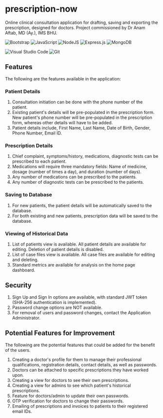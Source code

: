 # prescription-now

Online clinical consultation application for drafting, saving and exporting the prescription, designed for doctors. Project commissioned by Dr Anam Aftab, MD (Ay.), IMS BHU.

![Bootstrap](https://img.shields.io/badge/bootstrap-%238511FA.svg?style=for-the-badge&logo=bootstrap&logoColor=white)
![JavaScript](https://img.shields.io/badge/javascript-%23323330.svg?style=for-the-badge&logo=javascript&logoColor=%23F7DF1E)
![NodeJS](https://img.shields.io/badge/node.js-6DA55F?style=for-the-badge&logo=node.js&logoColor=white)
![Express.js](https://img.shields.io/badge/express.js-%23404d59.svg?style=for-the-badge&logo=express&logoColor=%2361DAFB)
![MongoDB](https://img.shields.io/badge/MongoDB-%234ea94b.svg?style=for-the-badge&logo=mongodb&logoColor=white)

![Visual Studio Code](https://img.shields.io/badge/Visual%20Studio%20Code-0078d7.svg?style=for-the-badge&logo=visual-studio-code&logoColor=white)
![Git](https://img.shields.io/badge/git-%23F05033.svg?style=for-the-badge&logo=git&logoColor=white)

## Features

The following are the features available in the application:

### Patient Details

1. Consultation initiation can be done with the phone number of the patient.
2. Existing patient's details will be pre-populated in the prescription form. New patient's phone number will be pre-populated in the prescription form, whereas other details will have to be added.
3. Patient details include, First Name, Last Name, Date of Birth, Gender, Phone Number, Email ID.

### Prescription Details

1. Chief complaint, symptoms/history, medications, diagnostic tests can be prescribed to each patient.
2. Medications will require three mandatory fields: Name of medicine, dosage (number of times a day), and duration (number of days).
3. Any number of medications can be prescribed to the patients.
4. Any number of diagnostic tests can be prescribed to the patients.

### Saving to Database

1. For new patients, the patient details will be automatically saved to the database.
2. For both existing and new patients, prescription data will be saved to the database.

### Viewing of Historical Data

1. List of patients view is available. All patient details are available for editing. Deletion of patient details is disabled.
2. List of case files view is available. All case files are available for editing and deleting.
3. Standard metrics are available for analysis on the home page dashboard.

## Security

1. Sign Up and Sign In options are available, with standard JWT token (SHA-256 authentication is implemented).
2. Password change options are NOT available.
3. For removal of users and password changes, contact the Application Administrator.

## Potential Features for Improvement

The following are the potential features that could be added for the benefit of the users.

1. Creating a doctor's profile for them to manage their professional qualifications, registration details, contact details, as well as passwords.
2. Doctors can be attached to specific prescriptions they have worked upon.
3. Creating a view for doctors to see their own prescriptions.
4. Creating a view for admins to see which patient's historical prescriptions.
5. Feature for doctors/admin to update their own passwords.
6. OTP verification for doctors to change their passwords.
7. Emailing of prescriptions and invoices to patients to their registered email IDs.

